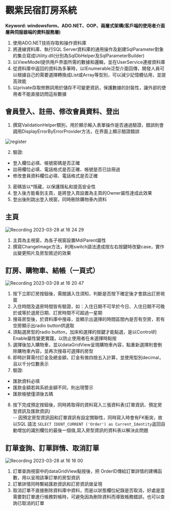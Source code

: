 # 觀紫民宿訂房系統

**Keyword: windowsform、ADO.NET、OOP、兩層式架構(客戶端的使用者介面層與伺服器端的資料服務層)**
1. 使用ADO.NET技術存取和操作資料庫
2. 將連線資料庫、執行SQL Server資料庫的通用操作及創建SqlParameter對象的集合寫成Utility.dll(分別為SqlDbHelper及SqlParameterBuilder)
3. 以ViewModel提供用戶界面所需的數據和邏輯，並在UserService連接資料庫
4. 從資料庫中返回的資料為多筆時，以IEnumerable<T>泛型介面回傳，開發人員可以根據自己的需要選擇轉換成List<T>或Array等型別，可以減少記憶體佔用，並提高效能
5. 以private存取修飾詞用於儲存不可變更資訊，保護數據的封裝性，讓外部的使用者不能直接訪問這些數據　　

## 會員登入、註冊、修改會員資料、登出
1. 撰寫ValidationHelper類別，用於顯示輸入表單操作是否通過驗證，錯誤則會調用DisplayErrorByErrorProvider方法，在界面上顯示驗證錯誤
  
![register](https://user-images.githubusercontent.com/115922701/228169077-1a8c4c0e-3cb2-4d34-88cc-2d17dab0dd0f.PNG)
  
2. 驗證: 
* 登入欄位必填、帳號密碼是否正確
* 註冊欄位必填、電話格式是否正確、帳號是否已註冊過
* 修改會員資料欄位必填、電話格式是否正確
3. 密碼皆以*隱藏，以保護隱私和提高安全性
4. 登入後方能看到主頁，是將登入頁設置為主頁的Owner屬性達成此效果
5. 登出後則跳出登入視窗，同時刪除購物車內資料　　

## 主頁
  
![Recording 2023-03-28 at 16 24 29](https://user-images.githubusercontent.com/115922701/228177318-a4d533ff-8650-41d5-b33d-a1fc4820c628.gif)

1. 主頁為主視窗，為各子視窗設置MdiParent屬性
2. 撰寫ChangeImage方法，利用switch語法達成按左右按鍵時改變case，實作出變更照片及房型敘述的效果


## 訂房、購物車、結帳（一頁式）
  
![Recording 2023-03-28 at 16 20 47](https://user-images.githubusercontent.com/115922701/228174569-1ac01b95-ccaa-4e35-9225-06e5fbe1bcae.gif)

1. 按下立即訂房按鈕後，需閱讀入住須知，判斷是否按下確定後才會跳出訂房視窗
2. 入住時間及退房時間皆有驗證，如：入住日期不可早於今日、入住日期不可晚於或等於退房日期、訂房時間不可超過一星期
3. 搜尋房型後，於資料庫中搜尋，並顯示出選擇的時間區間內是否有空房，若有空房顯示出radio button供選取
4. 須點選房型的radio button，加床和選擇的按鍵才能點選，是以Control的Enable屬性變更實踐，以防止使用者在未選擇時點按
5. 選擇後加入購物車，並以dataGridView呈現購物車內容，點重新選擇則會刪除購物車內容，並再次搜尋可選擇的房型
6. 即時計算需付訂金及總金額，訂金有做四捨五入計算，並使用型別decimal，且以千分位數表示　　
7. 驗證:
* 匯款資料必填
* 匯款金額若與系統金額不同，則出現警示
* 匯款帳號僅須後五碼
8. 按下完成預定按鈕後，同時將取得的資料寫入三張資料表(訂單資訊、預定房型資訊及匯款資訊)  
-- 因預定房型資訊因和訂單資訊有設定關聯性，同時寫入時會有FK衝突，故以SQL 語法 `SELECT IDENT_CURRENT ('Order') as Current_Identity`返回自動增加的識別欄位的最後一個值,寫入房型資訊的資料表以解決此問題　　

## 訂單查詢、訂單詳情、取消訂單
  
  ![Recording 2023-03-28 at 16 16 00](https://user-images.githubusercontent.com/115922701/228173095-f9f6780d-cc7a-4c7f-b198-3e91964c3bd9.gif)
 
1. 訂單查詢視窗中的dataGridView點按後，把 OrderID傳給訂單詳情的建構函數，用以呈現該筆訂單的房型資訊
2. 訂單詳情同時繫結匯款資訊和訂房資訊做呈現
3. 取消訂單不直接刪除資料庫中資料，而是以狀態欄位紀錄是否取消，好處是當需要對訂單進行帳務對帳時，可避免因為刪除資料而導致帳務錯誤，也可以查詢已取消的訂單
  

